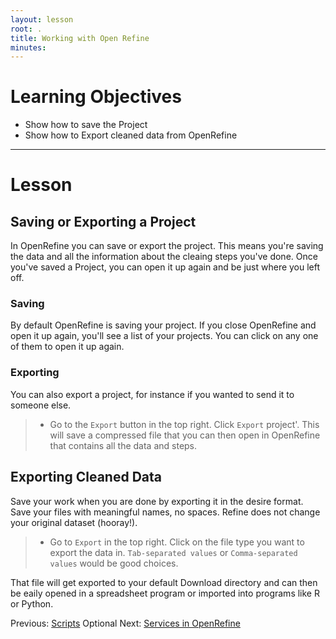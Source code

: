 ```yaml
---
layout: lesson
root: .
title: Working with Open Refine
minutes: 
---
```


# Learning Objectives

* Show how to save the Project
* Show how to Export cleaned data from OpenRefine

----------------------------------------------------

# Lesson

## Saving or Exporting a Project

In OpenRefine you can save or export the project. This means you're saving the data and all the 
information about the cleaing steps you've done. Once you've saved a Project, you can
open it up again and be just where you left off.

### Saving

By default OpenRefine is saving your project. If you close OpenRefine and open it up again,
you'll see a list of your projects. You can click on any one of them to open it up again.

### Exporting

You can also export a project, for instance if you wanted to send it to someone else. 

> - Go to the `Export` button in the top right. Click `Export`
>   project'. This will save a compressed file that you can then open
>   in OpenRefine that contains all the data and steps.


## Exporting Cleaned Data 

Save your work when you are done by exporting it in the desire
format. Save your files with meaningful names, no spaces. Refine does
not change your original dataset (hooray!).


> - Go to `Export` in the top right. Click on the file type you want
>   to export the data in. `Tab-separated values` or `Comma-separated
>   values` would be good choices.


That file will get exported to your default Download directory and can
then be eaily opened in a spreadsheet program or imported into
programs like R or Python.

Previous: [Scripts](02-scripts.html) Optional Next: [Services in OpenRefine](04-services.html)
